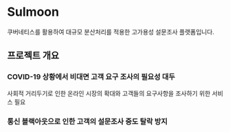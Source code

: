 # Sulmoon

쿠버네티스를 활용하여 대규모 분산처리를 적용한 고가용성 설문조사 플랫폼입니다.

## 프로젝트 개요
### COVID-19 상황에서 비대면 고객 요구 조사의 필요성 대두
사회적 거리두기로 인한 온라인 시장의 확대와 고객들의 요구사항을 조사하기 위한 서비스 필요
### 통신 블랙아웃으로 인한 고객의 설문조사 중도 탈락 방지
